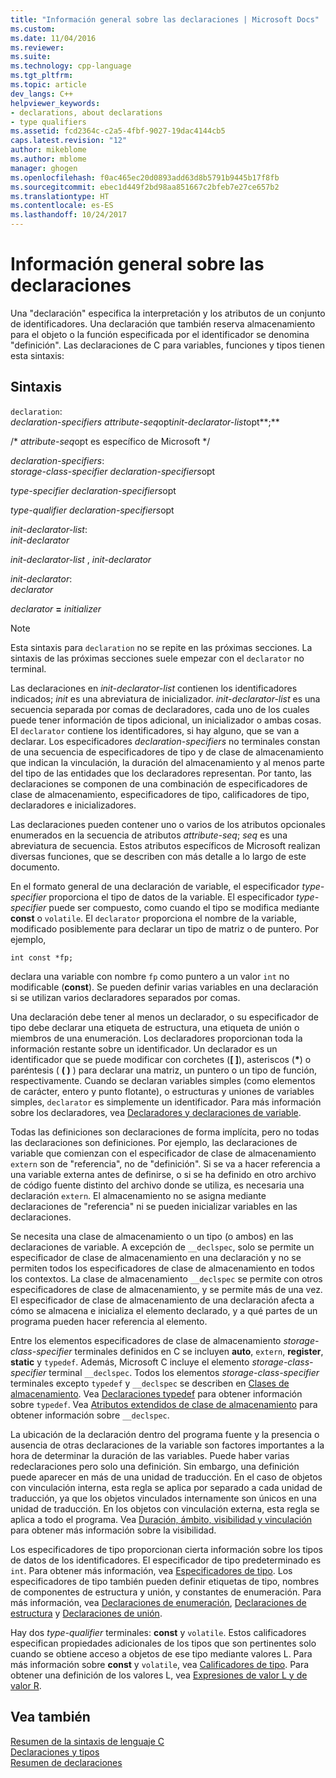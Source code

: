 ```yaml
---
title: "Información general sobre las declaraciones | Microsoft Docs"
ms.custom: 
ms.date: 11/04/2016
ms.reviewer: 
ms.suite: 
ms.technology: cpp-language
ms.tgt_pltfrm: 
ms.topic: article
dev_langs: C++
helpviewer_keywords:
- declarations, about declarations
- type qualifiers
ms.assetid: fcd2364c-c2a5-4fbf-9027-19dac4144cb5
caps.latest.revision: "12"
author: mikeblome
ms.author: mblome
manager: ghogen
ms.openlocfilehash: f0ac465ec20d0893add63d8b5791b9445b17f8fb
ms.sourcegitcommit: ebec1d449f2bd98aa851667c2bfeb7e27ce657b2
ms.translationtype: HT
ms.contentlocale: es-ES
ms.lasthandoff: 10/24/2017
---
```

# <a name="overview-of-declarations"></a>Información general sobre las declaraciones
Una "declaración" especifica la interpretación y los atributos de un conjunto de identificadores. Una declaración que también reserva almacenamiento para el objeto o la función especificada por el identificador se denomina "definición". Las declaraciones de C para variables, funciones y tipos tienen esta sintaxis:  
  
## <a name="syntax"></a>Sintaxis  
 `declaration`:  
 *declaration-specifiers* *attribute-seq*opt*init-declarator-list*opt**;**  
  
 /\* *attribute-seq*opt es específico de Microsoft */  
  
 *declaration-specifiers*:  
 *storage-class-specifier declaration-specifiers*opt  
  
 *type-specifier declaration-specifiers*opt  
  
 *type-qualifier declaration-specifiers*opt  
  
 *init-declarator-list*:  
 *init-declarator*  
  
 *init-declarator-list* , *init-declarator*  
  
 *init-declarator*:  
 *declarator*  
  
 *declarator*  **=**  *initializer*  
  
> [!NOTE]
>  Esta sintaxis para `declaration` no se repite en las próximas secciones. La sintaxis de las próximas secciones suele empezar con el `declarator` no terminal.  
  
 Las declaraciones en *init-declarator-list* contienen los identificadores indicados; *init* es una abreviatura de inicializador. *init-declarator-list* es una secuencia separada por comas de declaradores, cada uno de los cuales puede tener información de tipos adicional, un inicializador o ambas cosas. El `declarator` contiene los identificadores, si hay alguno, que se van a declarar. Los especificadores *declaration-specifiers* no terminales constan de una secuencia de especificadores de tipo y de clase de almacenamiento que indican la vinculación, la duración del almacenamiento y al menos parte del tipo de las entidades que los declaradores representan. Por tanto, las declaraciones se componen de una combinación de especificadores de clase de almacenamiento, especificadores de tipo, calificadores de tipo, declaradores e inicializadores.  
  
 Las declaraciones pueden contener uno o varios de los atributos opcionales enumerados en la secuencia de atributos *attribute-seq*; *seq* es una abreviatura de secuencia. Estos atributos específicos de Microsoft realizan diversas funciones, que se describen con más detalle a lo largo de este documento.  
  
 En el formato general de una declaración de variable, el especificador *type-specifier* proporciona el tipo de datos de la variable. El especificador *type-specifier* puede ser compuesto, como cuando el tipo se modifica mediante **const** o `volatile`. El `declarator` proporciona el nombre de la variable, modificado posiblemente para declarar un tipo de matriz o de puntero. Por ejemplo,  
  
```  
int const *fp;  
```  
  
 declara una variable con nombre `fp` como puntero a un valor `int` no modificable (**const**). Se pueden definir varias variables en una declaración si se utilizan varios declaradores separados por comas.  
  
 Una declaración debe tener al menos un declarador, o su especificador de tipo debe declarar una etiqueta de estructura, una etiqueta de unión o miembros de una enumeración. Los declaradores proporcionan toda la información restante sobre un identificador. Un declarador es un identificador que se puede modificar con corchetes (**[ ]**), asteriscos (**\***) o paréntesis ( **( )** ) para declarar una matriz, un puntero o un tipo de función, respectivamente. Cuando se declaran variables simples (como elementos de carácter, entero y punto flotante), o estructuras y uniones de variables simples, `declarator` es simplemente un identificador. Para más información sobre los declaradores, vea [Declaradores y declaraciones de variable](../c-language/declarators-and-variable-declarations.md).  
  
 Todas las definiciones son declaraciones de forma implícita, pero no todas las declaraciones son definiciones. Por ejemplo, las declaraciones de variable que comienzan con el especificador de clase de almacenamiento `extern` son de "referencia", no de "definición". Si se va a hacer referencia a una variable externa antes de definirse, o si se ha definido en otro archivo de código fuente distinto del archivo donde se utiliza, es necesaria una declaración `extern`. El almacenamiento no se asigna mediante declaraciones de "referencia" ni se pueden inicializar variables en las declaraciones.  
  
 Se necesita una clase de almacenamiento o un tipo (o ambos) en las declaraciones de variable. A excepción de `__declspec`, solo se permite un especificador de clase de almacenamiento en una declaración y no se permiten todos los especificadores de clase de almacenamiento en todos los contextos. La clase de almacenamiento `__declspec` se permite con otros especificadores de clase de almacenamiento, y se permite más de una vez. El especificador de clase de almacenamiento de una declaración afecta a cómo se almacena e inicializa el elemento declarado, y a qué partes de un programa pueden hacer referencia al elemento.  
  
 Entre los elementos especificadores de clase de almacenamiento *storage-class-specifier* terminales definidos en C se incluyen **auto**, `extern`, **register**, **static** y `typedef`. Además, Microsoft C incluye el elemento *storage-class-specifier* terminal `__declspec`. Todos los elementos *storage-class-specifier* terminales excepto `typedef` y `__declspec` se describen en [Clases de almacenamiento](../c-language/c-storage-classes.md). Vea [Declaraciones typedef](../c-language/typedef-declarations.md) para obtener información sobre `typedef`. Vea [Atributos extendidos de clase de almacenamiento](../c-language/c-extended-storage-class-attributes.md) para obtener información sobre `__declspec`.  
  
 La ubicación de la declaración dentro del programa fuente y la presencia o ausencia de otras declaraciones de la variable son factores importantes a la hora de determinar la duración de las variables. Puede haber varias redeclaraciones pero solo una definición. Sin embargo, una definición puede aparecer en más de una unidad de traducción. En el caso de objetos con vinculación interna, esta regla se aplica por separado a cada unidad de traducción, ya que los objetos vinculados internamente son únicos en una unidad de traducción. En los objetos con vinculación externa, esta regla se aplica a todo el programa. Vea [Duración, ámbito, visibilidad y vinculación](../c-language/lifetime-scope-visibility-and-linkage.md) para obtener más información sobre la visibilidad.  
  
 Los especificadores de tipo proporcionan cierta información sobre los tipos de datos de los identificadores. El especificador de tipo predeterminado es `int`. Para obtener más información, vea [Especificadores de tipo](../c-language/c-type-specifiers.md). Los especificadores de tipo también pueden definir etiquetas de tipo, nombres de componentes de estructura y unión, y constantes de enumeración. Para más información, vea [Declaraciones de enumeración](../c-language/c-enumeration-declarations.md), [Declaraciones de estructura](../c-language/structure-declarations.md) y [Declaraciones de unión](../c-language/union-declarations.md).  
  
 Hay dos *type-qualifier* terminales: **const** y `volatile`. Estos calificadores especifican propiedades adicionales de los tipos que son pertinentes solo cuando se obtiene acceso a objetos de ese tipo mediante valores L. Para más información sobre **const** y `volatile`, vea [Calificadores de tipo](../c-language/type-qualifiers.md). Para obtener una definición de los valores L, vea [Expresiones de valor L y de valor R](../c-language/l-value-and-r-value-expressions.md).  
  
## <a name="see-also"></a>Vea también  
 [Resumen de la sintaxis de lenguaje C](../c-language/c-language-syntax-summary.md)   
 [Declaraciones y tipos](../c-language/declarations-and-types.md)   
 [Resumen de declaraciones](../c-language/summary-of-declarations.md)